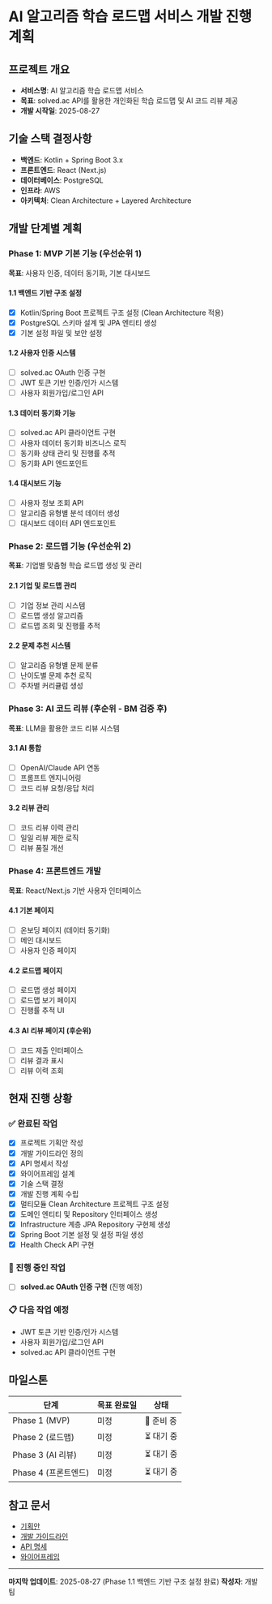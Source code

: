 # AI 알고리즘 학습 로드맵 서비스 개발 진행 계획

## 프로젝트 개요
- **서비스명**: AI 알고리즘 학습 로드맵 서비스
- **목표**: solved.ac API를 활용한 개인화된 학습 로드맵 및 AI 코드 리뷰 제공
- **개발 시작일**: 2025-08-27

## 기술 스택 결정사항
- **백엔드**: Kotlin + Spring Boot 3.x
- **프론트엔드**: React (Next.js)
- **데이터베이스**: PostgreSQL
- **인프라**: AWS
- **아키텍처**: Clean Architecture + Layered Architecture

## 개발 단계별 계획

### Phase 1: MVP 기본 기능 (우선순위 1)
**목표**: 사용자 인증, 데이터 동기화, 기본 대시보드

#### 1.1 백엔드 기반 구조 설정
- [x] Kotlin/Spring Boot 프로젝트 구조 설정 (Clean Architecture 적용)
- [x] PostgreSQL 스키마 설계 및 JPA 엔티티 생성
- [x] 기본 설정 파일 및 보안 설정

#### 1.2 사용자 인증 시스템
- [ ] solved.ac OAuth 인증 구현
- [ ] JWT 토큰 기반 인증/인가 시스템
- [ ] 사용자 회원가입/로그인 API

#### 1.3 데이터 동기화 기능
- [ ] solved.ac API 클라이언트 구현
- [ ] 사용자 데이터 동기화 비즈니스 로직
- [ ] 동기화 상태 관리 및 진행률 추적
- [ ] 동기화 API 엔드포인트

#### 1.4 대시보드 기능
- [ ] 사용자 정보 조회 API
- [ ] 알고리즘 유형별 분석 데이터 생성
- [ ] 대시보드 데이터 API 엔드포인트

### Phase 2: 로드맵 기능 (우선순위 2)
**목표**: 기업별 맞춤형 학습 로드맵 생성 및 관리

#### 2.1 기업 및 로드맵 관리
- [ ] 기업 정보 관리 시스템
- [ ] 로드맵 생성 알고리즘
- [ ] 로드맵 조회 및 진행률 추적

#### 2.2 문제 추천 시스템
- [ ] 알고리즘 유형별 문제 분류
- [ ] 난이도별 문제 추천 로직
- [ ] 주차별 커리큘럼 생성

### Phase 3: AI 코드 리뷰 (후순위 - BM 검증 후)
**목표**: LLM을 활용한 코드 리뷰 시스템

#### 3.1 AI 통합
- [ ] OpenAI/Claude API 연동
- [ ] 프롬프트 엔지니어링
- [ ] 코드 리뷰 요청/응답 처리

#### 3.2 리뷰 관리
- [ ] 코드 리뷰 이력 관리
- [ ] 일일 리뷰 제한 로직
- [ ] 리뷰 품질 개선

### Phase 4: 프론트엔드 개발
**목표**: React/Next.js 기반 사용자 인터페이스

#### 4.1 기본 페이지
- [ ] 온보딩 페이지 (데이터 동기화)
- [ ] 메인 대시보드
- [ ] 사용자 인증 페이지

#### 4.2 로드맵 페이지
- [ ] 로드맵 생성 페이지
- [ ] 로드맵 보기 페이지
- [ ] 진행률 추적 UI

#### 4.3 AI 리뷰 페이지 (후순위)
- [ ] 코드 제출 인터페이스
- [ ] 리뷰 결과 표시
- [ ] 리뷰 이력 조회

## 현재 진행 상황

### ✅ 완료된 작업
- [x] 프로젝트 기획안 작성
- [x] 개발 가이드라인 정의
- [x] API 명세서 작성
- [x] 와이어프레임 설계
- [x] 기술 스택 결정
- [x] 개발 진행 계획 수립
- [x] 멀티모듈 Clean Architecture 프로젝트 구조 설정
- [x] 도메인 엔티티 및 Repository 인터페이스 생성
- [x] Infrastructure 계층 JPA Repository 구현체 생성
- [x] Spring Boot 기본 설정 및 설정 파일 생성
- [x] Health Check API 구현

### 🔄 진행 중인 작업
- [ ] **solved.ac OAuth 인증 구현** (진행 예정)

### 📋 다음 작업 예정
- JWT 토큰 기반 인증/인가 시스템
- 사용자 회원가입/로그인 API
- solved.ac API 클라이언트 구현

## 마일스톤

| 단계 | 목표 완료일 | 상태 |
|------|-------------|------|
| Phase 1 (MVP) | 미정 | 🔄 준비 중 |
| Phase 2 (로드맵) | 미정 | ⏳ 대기 중 |
| Phase 3 (AI 리뷰) | 미정 | ⏳ 대기 중 |
| Phase 4 (프론트엔드) | 미정 | ⏳ 대기 중 |

## 참고 문서
- [기획안](./markdown/기획안.md)
- [개발 가이드라인](./markdown/개발가이드라인.md)
- [API 명세](./markdown/API명세.md)
- [와이어프레임](./markdown/와이어프레임.md)

---

**마지막 업데이트**: 2025-08-27 (Phase 1.1 백엔드 기반 구조 설정 완료)
**작성자**: 개발팀